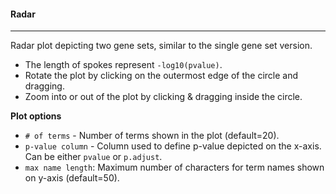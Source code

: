 #### Radar
----------

Radar plot depicting two gene sets, similar to the single gene set version.
- The length of spokes represent `-log10(pvalue)`.
- Rotate the plot by clicking on the outermost edge of the circle and dragging.
- Zoom into or out of the plot by clicking & dragging inside the circle.

**Plot options**
- `# of terms` - Number of terms shown in the plot (default=20).
- `p-value column` - Column used to define p-value depicted on the x-axis.
  Can be either `pvalue` or `p.adjust`.
- `max name length`: Maximum number of characters for term names shown on y-axis (default=50).
